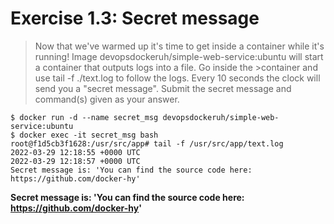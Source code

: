 # Exercise 1.3: Secret message
>Now that we've warmed up it's time to get inside a container while it's running!
>Image devopsdockeruh/simple-web-service:ubuntu will start a container that outputs logs into a file. Go inside the >container and use tail -f ./text.log to follow the logs. Every 10 seconds the clock will send you a "secret message".
>Submit the secret message and command(s) given as your answer.

```
$ docker run -d --name secret_msg devopsdockeruh/simple-web-service:ubuntu 
$ docker exec -it secret_msg bash
root@f1d5cb3f1628:/usr/src/app# tail -f /usr/src/app/text.log 
2022-03-29 12:18:55 +0000 UTC
2022-03-29 12:18:57 +0000 UTC
Secret message is: 'You can find the source code here: https://github.com/docker-hy'
```

**Secret message is: 'You can find the source code here: https://github.com/docker-hy'**